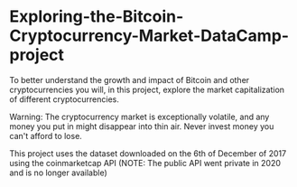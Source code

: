 # Exploring-the-Bitcoin-Cryptocurrency-Market-DataCamp-project

To better understand the growth and impact of Bitcoin and other cryptocurrencies you will, in this project, explore the market capitalization of different cryptocurrencies.

Warning: The cryptocurrency market is exceptionally volatile, and any money you put in might disappear into thin air. Never invest money you can't afford to lose.

This project uses the dataset downloaded on the 6th of December of 2017 using the coinmarketcap API (NOTE: The public API went private in 2020 and is no longer available)
